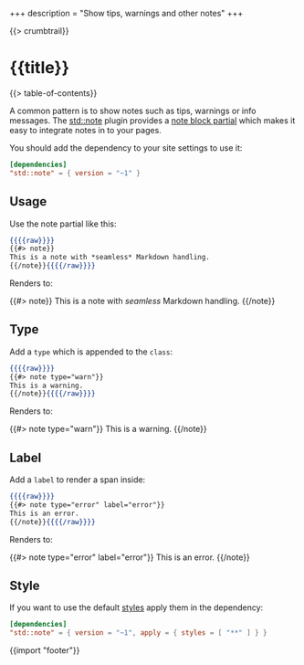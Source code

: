 +++
description = "Show tips, warnings and other notes"
+++

{{> crumbtrail}}

# {{title}}

{{> table-of-contents}}

A common pattern is to show notes such as tips, warnings or info messages. The [std::note](https://github.com/uwe-app/plugins/tree/master/std/note) plugin provides a [note block partial](https://github.com/uwe-app/plugins/blob/master/std/note/partials/note.hbs) which makes it easy to integrate notes in to your pages.

You should add the dependency to your site settings to use it:

```toml
[dependencies]
"std::note" = { version = "~1" }
```

## Usage

Use the note partial like this:

```handlebars
{{{{raw}}}}
{{#> note}}
This is a note with *seamless* Markdown handling.
{{/note}}{{{{/raw}}}}
```

Renders to:

{{#> note}}
This is a note with *seamless* Markdown handling.
{{/note}}

## Type

Add a `type` which is appended to the `class`:

```handlebars
{{{{raw}}}}
{{#> note type="warn"}}
This is a warning.
{{/note}}{{{{/raw}}}}
```

Renders to:

{{#> note type="warn"}}
This is a warning.
{{/note}}

## Label

Add a `label` to render a span inside:

```handlebars
{{{{raw}}}}
{{#> note type="error" label="error"}}
This is an error.
{{/note}}{{{{/raw}}}}
```

Renders to:

{{#> note type="error" label="error"}}
This is an error.
{{/note}}

## Style

If you want to use the default [styles](https://github.com/uwe-app/plugins/blob/master/std/note/styles/note.css) apply them in the dependency:

```toml
[dependencies]
"std::note" = { version = "~1", apply = { styles = [ "**" ] } }
```

{{import "footer"}}

